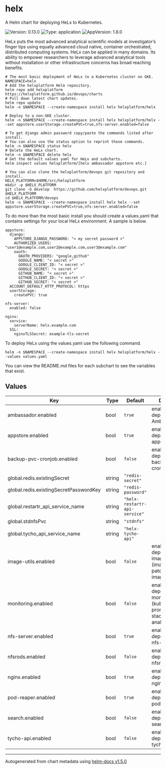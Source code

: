 # helx

A Helm chart for deploying HeLx to Kubernetes.

![Version: 0.13.0](https://img.shields.io/badge/Version-0.13.0-informational?style=flat-square) ![Type: application](https://img.shields.io/badge/Type-application-informational?style=flat-square) ![AppVersion: 1.8.0](https://img.shields.io/badge/AppVersion-1.8.0-informational?style=flat-square)

HeLx puts the most advanced analytical scientific models at investigator’s finger tips using equally advanced cloud native, container orchestrated, distributed computing systems. HeLx can be applied in many domains. Its ability to empower researchers to leverage advanced analytical tools without installation or other infrastructure concerns has broad reaching benefits.

```
# The most basic deployment of HeLx to a Kubernetes cluster on GKE.
NAMESPACE=helx
# Add the helxplatform Helm repository.
helm repo add helxplatform https://helxplatform.github.io/devops/charts
# Pull down latest chart updates.
helm repo update
helm -n $NAMESPACE --create-namespace install helx helxplatform/helx

# Deploy to a non-GKE cluster.
helm -n $NAMESPACE --create-namespace install helx helxplatform/helx --set appstore.userStorage.createPVC=true,nfs-server.enabled=false

# To get django admin password copy/paste the commands listed after install.
# You can also use the status option to reprint those commands.
helm -n $NAMESPACE status helx
# Delete the HeLx chart.
helm -n $NAMESPACE delete helx
# Get the default values yaml for HeLx and subcharts.
helm inspect values helxplatform/[helx ambassador appstore etc.]

# You can also clone the helxplatform/devops git repository and install.
HELX_PLATFORM=$HOME/src/helxplatform
mkdir -p $HELX_PLATFORM
git clone -b develop  https://github.com/helxplatform/devops.git $HELX_PLATFORM
cd $HELX_PLATFORM/devops
helm -n $NAMESPACE --create-namespace install helx helx --set appstore.userStorage.createPVC=true,nfs-server.enabled=false
```

To do more than the most basic install you should create a values.yaml that contains settings for your local HeLx environment.  A sample is below.

```
appstore:
  django:
    APPSTORE_DJANGO_PASSWORD: "< my secret password >"
    AUTHORIZED_USERS: "user1@example.com,user2@example.com,user3@example.com"
    oauth:
      OAUTH_PROVIDERS: "google,github"
      GOOGLE_NAME: "< secret >"
      GOOGLE_CLIENT_ID: "< secret >"
      GOOGLE_SECRET: "< secret >"
      GITHUB_NAME: "< secret >"
      GITHUB_CLIENT_ID: "< secret >"
      GITHUB_SECRET: "< secret >"
  ACCOUNT_DEFAULT_HTTP_PROTOCOL: https
  userStorage:
    createPVC: true

nfs-server:
  enabled: false

nginx:
  service:
    serverName: helx.example.com
  SSL:
    nginxTLSSecret: example-tls-secret
```

To deploy HeLx using the values.yaml use the following command.
```
helm -n $NAMESPACE --create-namespace install helx helxplatform/helx --values values.yaml
```

You can view the README.md files for each subchart to see the variables that exist.

## Values

| Key | Type | Default | Description |
|-----|------|---------|-------------|
| ambassador.enabled | bool | `true` | enable/disable deployment of Ambassador |
| appstore.enabled | bool | `true` | enable/disable deployment of appstore |
| backup-pvc-cronjob.enabled | bool | `false` | enable/disable deployment of backup-pvc-cronjob |
| global.redis.existingSecret | string | `"redis-secret"` |  |
| global.redis.existingSecretPasswordKey | string | `"redis-password"` |  |
| global.restartr_api_service_name | string | `"helx-restartr-api-service"` |  |
| global.stdnfsPvc | string | `"stdnfs"` |  |
| global.tycho_api_service_name | string | `"helx-tycho-api"` |  |
| image-utils.enabled | bool | `false` | enable/disable deployment of image-utils (imagepullsecret-patcher and imagepuller) |
| monitoring.enabled | bool | `false` | enable/disable deployment of monitoring (kube-prometheus-stack, cost-analyzer, etc.) |
| nfs-server.enabled | bool | `true` | enable/disable deployment of nfs-server |
| nfsrods.enabled | bool | `false` | enable/disable deployment of nfsrods |
| nginx.enabled | bool | `true` | enable/disable deployment of nginx |
| pod-reaper.enabled | bool | `true` | enable/disable deployment of pod-reaper |
| search.enabled | bool | `false` | enable/disable deployment of search |
| tycho-api.enabled | bool | `false` | enable/disable deployment of tycho-api |

----------------------------------------------
Autogenerated from chart metadata using [helm-docs v1.5.0](https://github.com/norwoodj/helm-docs/releases/v1.5.0)
